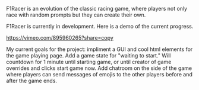 F1Racer is an evolution of the classic racing game, where players not only race with random prompts but they can create their own.

F1Racer is currently in development. Here is a demo of the current progress.

https://vimeo.com/895960265?share=copy

My current goals for the project: impliment a GUI and cool html elements for the game playing page. Add a game state for "waiting to start." Will countdown for 1 minute until starting game, or until creator of game overrides and clicks start game now. Add chatroom on the side of the game where players can send messages of emojis to the other players before and after the game ends.
